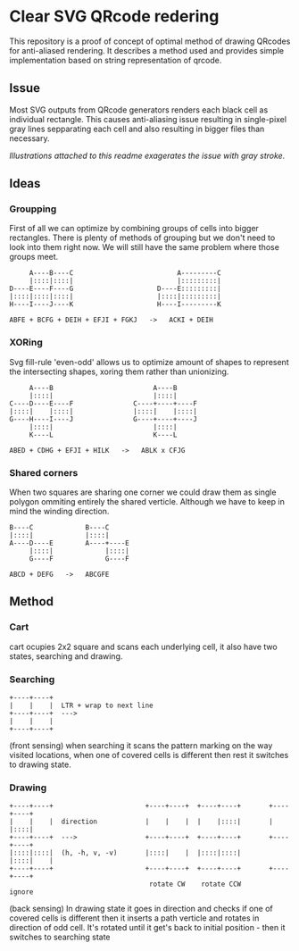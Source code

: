 # Clear SVG QRcode redering

This repository is a proof of concept of optimal method of drawing QRcodes for anti-aliased rendering.
It describes a method used and provides simple implementation based on string representation of qrcode.

## Issue

Most SVG outputs from QRcode generators renders each black cell as individual rectangle. This causes anti-aliasing
issue resulting in single-pixel gray lines sepparating each cell and also resulting in bigger files than necessary.

_Illustrations attached to this readme exagerates the issue with gray stroke._

## Ideas

### Groupping

First of all we can optimize by combining groups of cells into bigger rectangles.
There is plenty of methods of grouping but we don't need to look into them right now.
We will still have the same problem where those groups meet.

```
     A----B----C                          A---------C
     |::::|::::|                          |:::::::::|
D----E----F----G                     D----E:::::::::|
|::::|::::|::::|                     |::::|:::::::::|
H----I----J----K                     H----I---------K

ABFE + BCFG + DEIH + EFJI + FGKJ   ->   ACKI + DEIH
```

### XORing

Svg fill-rule 'even-odd' allows us to optimize amount of shapes to represent the intersecting shapes, xoring them rather than unionizing.

```
     A----B                         A----B
     |::::|                         |::::|
C----D----E----F               C----+----+----F
|::::|    |::::|               |::::|    |::::|
G----H----I----J               G----+----+----J
     |::::|                         |::::|
     K----L                         K----L

ABED + CDHG + EFJI + HILK   ->   ABLK x CFJG
```

### Shared corners

When two squares are sharing one corner we could draw them as single polygon ommiting entirely the shared verticle.
Although we have to keep in mind the winding direction.

```
B----C             B----C
|::::|             |::::|
A----D----E        A----+----E
     |::::|             |::::|
     G----F             G----F

ABCD + DEFG   ->   ABCGFE
```

## Method

### Cart

cart ocupies 2x2 square and scans each underlying cell, it also have two states, searching and drawing.

### Searching

```
+----+----+
|    |    |  LTR + wrap to next line
+----+----+  --->
|    |    |
+----+----+
```

(front sensing) when searching it scans the pattern marking on the way visited locations, when one of covered cells is different then rest it switches to drawing state.

### Drawing

```
+----+----+                       +----+----+  +----+----+       +----+----+
|    |    |  direction            |    |    |  |    |::::|       |    |::::|
+----+----+  --->                 +----+----+  +----+----+       +----+----+
|::::|::::|  (h, -h, v, -v)       |::::|    |  |::::|::::|       |::::|    |
+----+----+                       +----+----+  +----+----+       +----+----+
                                   rotate CW    rotate CCW         ignore
```

(back sensing) In drawing state it goes in direction and checks if one of covered cells is different then it inserts a path verticle and rotates in direction of odd cell. It's rotated until it get's back to initial position - then it switches to searching state
